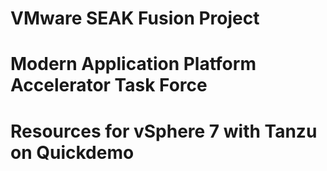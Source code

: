 # VMware SEAK Fusion Project
# Modern Application Platform Accelerator Task Force

# Resources for vSphere 7 with Tanzu on Quickdemo  
